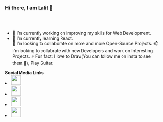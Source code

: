 ### Hi there, I am Lalit 👋
<br>
<br>

<ul>
 <li>
  🔭 I’m currently working on improving my skills for Web Development. 
 </li>
 <li>
 🌱 I’m currently learning React. 
 </li>
 👯 I’m looking to collaborate on more and more Open-Source Projects.
 📫 I'm looking to collabrate with new Developers and work on Interesting Projects. 
 ⚡ Fun fact: I love to Draw(You can follow me on insta to see them.🧐), Play Guitar.
</ul>
<b>Social Media Links</b>


 <li>
  <a href="https://www.linkedin.com/in/lalit-vavdara-6922751a1/">
   <img height="32" width="32" src="https://cdn.jsdelivr.net/npm/simple-icons@v3/icons/linkedin.svg" />
  </a>
 </li>
 
 <li>
  <a href="https://www.instagram.com/lv_1601/">
   <img height="32" width="32" src="https://cdn.jsdelivr.net/npm/simple-icons@v3/icons/instagram.svg" />
  </a>
 </li>
 <li>
  <a href="https://twitter.com/Lalit83589760">
   <img height="32" width="32" src="https://cdn.jsdelivr.net/npm/simple-icons@v3/icons/twitter.svg" />
  </a>
 </li>
 
 <li>
  <a href="https://lalit-vavdara-1601.herokuapp.com/">
   <img height="32" width="32" src="https://cdn.jsdelivr.net/npm/simple-icons@v3/icons/googleearth.svg" />
  </a>
 </li>
</ul>
